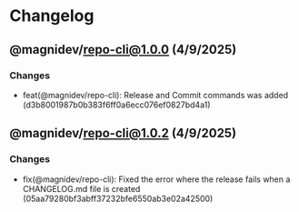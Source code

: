 # Changelog

## @magnidev/repo-cli@1.0.0 (4/9/2025)

### Changes

- feat(@magnidev/repo-cli): Release and Commit commands was added (d3b8001987b0b383f6ff0a6ecc076ef0827bd4a1)


## @magnidev/repo-cli@1.0.2 (4/9/2025)

### Changes
- fix(@magnidev/repo-cli): Fixed the error where the release fails when a CHANGELOG.md file is created (05aa79280bf3abff37232bfe6550ab3e02a42500)
